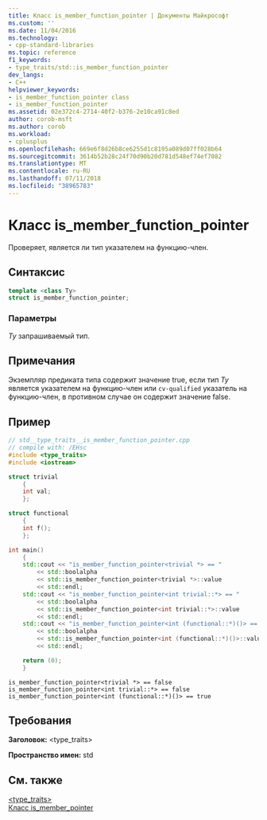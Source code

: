 ```yaml
---
title: Класс is_member_function_pointer | Документы Майкрософт
ms.custom: ''
ms.date: 11/04/2016
ms.technology:
- cpp-standard-libraries
ms.topic: reference
f1_keywords:
- type_traits/std::is_member_function_pointer
dev_langs:
- C++
helpviewer_keywords:
- is_member_function_pointer class
- is_member_function_pointer
ms.assetid: 02e372c4-2714-40f2-b376-2e10ca91c8ed
author: corob-msft
ms.author: corob
ms.workload:
- cplusplus
ms.openlocfilehash: 669e6f8d26b8ce6255d1c8195a089d07ff028b64
ms.sourcegitcommit: 3614b52b28c24f70d90b20d781d548ef74ef7082
ms.translationtype: MT
ms.contentlocale: ru-RU
ms.lasthandoff: 07/11/2018
ms.locfileid: "38965783"
---
```

# <a name="ismemberfunctionpointer-class"></a>Класс is_member_function_pointer

Проверяет, является ли тип указателем на функцию-член.

## <a name="syntax"></a>Синтаксис

```cpp
template <class Ty>
struct is_member_function_pointer;
```

### <a name="parameters"></a>Параметры

*Ty* запрашиваемый тип.

## <a name="remarks"></a>Примечания

Экземпляр предиката типа содержит значение true, если тип *Ty* является указателем на функцию-член или `cv-qualified` указатель на функцию-член, в противном случае он содержит значение false.

## <a name="example"></a>Пример

```cpp
// std__type_traits__is_member_function_pointer.cpp
// compile with: /EHsc
#include <type_traits>
#include <iostream>

struct trivial
    {
    int val;
    };

struct functional
    {
    int f();
    };

int main()
    {
    std::cout << "is_member_function_pointer<trivial *> == "
        << std::boolalpha
        << std::is_member_function_pointer<trivial *>::value
        << std::endl;
    std::cout << "is_member_function_pointer<int trivial::*> == "
        << std::boolalpha
        << std::is_member_function_pointer<int trivial::*>::value
        << std::endl;
    std::cout << "is_member_function_pointer<int (functional::*)()> == "
        << std::boolalpha
        << std::is_member_function_pointer<int (functional::*)()>::value
        << std::endl;

    return (0);
    }

```

```Output
is_member_function_pointer<trivial *> == false
is_member_function_pointer<int trivial::*> == false
is_member_function_pointer<int (functional::*)()> == true
```

## <a name="requirements"></a>Требования

**Заголовок:** \<type_traits>

**Пространство имен:** std

## <a name="see-also"></a>См. также

[<type_traits>](../standard-library/type-traits.md)<br/>
[Класс is_member_pointer](../standard-library/is-member-pointer-class.md)<br/>
